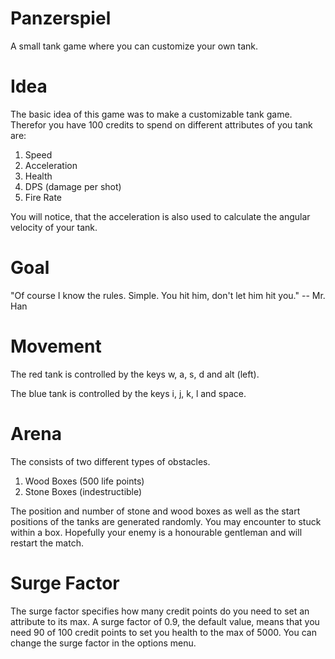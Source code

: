 # Panzerspiel
A small tank game where you can customize your own tank.

# Idea
The basic idea of this game was to make a customizable tank game.
Therefor you have 100 credits to spend on different attributes of
you tank are:

1. Speed
2. Acceleration
3. Health
4. DPS (damage per shot)
5. Fire Rate

You will notice, that the acceleration is also used to calculate the angular
velocity of your tank.

# Goal
"Of course I know the rules. Simple. You hit him, don't let him hit you." -- Mr. Han

# Movement
The red tank is controlled by the keys w, a, s, d and alt (left).

The blue tank is controlled by the keys i, j, k, l and space.

# Arena
The consists of two different types of obstacles.

1. Wood Boxes (500 life points)
2. Stone Boxes (indestructible)

The position and number of stone and wood boxes as well as the start positions
of the tanks are generated randomly.
You may encounter to stuck within a box.
Hopefully your enemy is a honourable gentleman and will restart the match.

# Surge Factor
The surge factor specifies how many credit points do you need to set an attribute
to its max. A surge factor of 0.9, the default value, means that you need 90 of 100
credit points to set you health to the max of 5000.
You can change the surge factor in the options menu.
